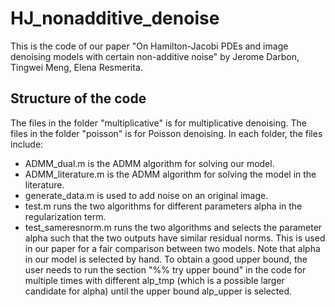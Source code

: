 # HJ_nonadditive_denoise
This is the code of our paper "On Hamilton-Jacobi PDEs and image denoising models with certain non-additive noise" by Jerome Darbon, Tingwei Meng, Elena Resmerita.

## Structure of the code
The files in the folder "multiplicative" is for multiplicative denoising. The files in the folder "poisson" is for Poisson denoising. 
In each folder, the files include:
- ADMM_dual.m is the ADMM algorithm for solving our model.
- ADMM_literature.m is the ADMM algorithm for solving the model in the literature.
- generate_data.m is used to add noise on an original image.
- test.m runs the two algorithms for different parameters alpha in the regularization term.
- test_sameresnorm.m runs the two algorithms and selects the parameter alpha such that the two outputs have similar residual norms. This is used in our paper for a fair comparison between two models. Note that alpha in our model is selected by hand. To obtain a good upper bound, the user needs to run the section "%% try upper bound" in the code for multiple times with different alp_tmp (which is a possible larger candidate for alpha) until the upper bound alp_upper is selected.

